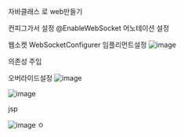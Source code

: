 자바클래스 로 web만들기

컨피그가서 설정
@EnableWebSocket 어노테이션 설정

웹소켓 WebSocketConfigurer 임플리먼트설정
![image](https://github.com/inhoru/TIL/assets/126074577/87445546-ef1e-493b-bcc6-2f0d648f9f53)

의존성 주입


오버라이드설정
![image](https://github.com/inhoru/TIL/assets/126074577/76759626-5ae7-43d1-9676-24d7fc092596)

![image](https://github.com/inhoru/TIL/assets/126074577/91a76322-2b97-452d-8133-d55b23a2ca98)


jsp

![image](https://github.com/inhoru/TIL/assets/126074577/4b3535b4-456b-412f-b3b9-a16d449c8aa1)
ㅇ
